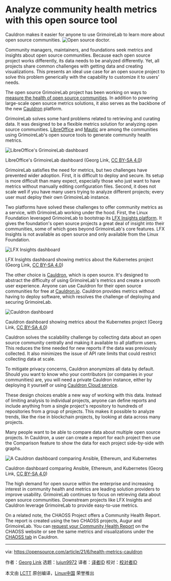 [#]: subject: (Analyze community health metrics with this open source tool)
[#]: via: (https://opensource.com/article/21/6/health-metrics-cauldron)
[#]: author: (Georg Link https://opensource.com/users/georglink)
[#]: collector: (lujun9972)
[#]: translator: ( )
[#]: reviewer: ( )
[#]: publisher: ( )
[#]: url: ( )

Analyze community health metrics with this open source tool
======
Cauldron makes it easier for anyone to use GrimoireLab to learn more
about open source communities.
![Open source doctor.][1]

Community managers, maintainers, and foundations seek metrics and insights about open source communities. Because each open source project works differently, its data needs to be analyzed differently. Yet, all projects share common challenges with getting data and creating visualizations. This presents an ideal use case for an open source project to solve this problem generically with the capability to customize it to users' needs.

The open source GrimoireLab project has been working on ways to [measure the health of open source communities][2]. In addition to powering large-scale open source metrics solutions, it also serves as the backbone of the new [Cauldron][3] platform.

GrimoireLab solves some hard problems related to retrieving and curating data. It was designed to be a flexible metrics solution for analyzing open source communities. [LibreOffice][4] and [Mautic][5] are among the communities using GrimoireLab's open source tools to generate community health metrics.

![LibreOffice's GrimoireLab dashboard][6]

LibreOffice's GrimoireLab dashboard (Georg Link, [CC BY-SA 4.0][7])

GrimoireLab satisfies the need for metrics, but two challenges have prevented wider adoption. First, it is difficult to deploy and secure. Its setup is more difficult than many expect, especially those who just want to have metrics without manually editing configuration files. Second, it does not scale well if you have many users trying to analyze different projects; every user must deploy their own GrimoireLab instance.

Two platforms have solved these challenges to offer community metrics as a service, with GrimoireLab working under the hood. First, the Linux Foundation leveraged GrimoireLab to bootstrap its [LFX Insights platform][8]. It gives the foundation's open source projects a great deal of insight into their communities, some of which goes beyond GrimoireLab's core features. LFX Insights is not available as open source and only available from the Linux Foundation.

![LFX Insights dashboard][9]

LFX Insights dashboard showing metrics about the Kubernetes project (Georg Link, [CC BY-SA 4.0][7])

The other choice is [Cauldron][10], which is open source. It's designed to abstract the difficulty of using GrimoireLab's metrics and create a smooth user experience. Anyone can use Cauldron for their open source communities for free at [Cauldron.io][3]. Cauldron provides metrics without having to deploy software, which resolves the challenge of deploying and securing GrimoireLab.

![Cauldron dashboard][11]

Cauldron dashboard showing metrics about the Kubernetes project (Georg Link, [CC BY-SA 4.0][7])

Cauldron solves the scalability challenge by collecting data about an open source community centrally and making it available to all platform users. This reduces the time needed for new reports if the data was previously collected. It also minimizes the issue of API rate limits that could restrict collecting data at scale.

To mitigate privacy concerns, Cauldron anonymizes all data by default. Should you want to know who your contributors (or companies in your communities) are, you will need a private Cauldron instance, either by deploying it yourself or using [Cauldron Cloud service][12].

These design choices enable a new way of working with this data. Instead of limiting analysis to individual projects, anyone can define reports and include anything from a single project's repository to hundreds of repositories from a group of projects. This makes it possible to analyze trends, like the rise in blockchain projects, by looking at data across many projects.

Many people want to be able to compare data about multiple open source projects. In Cauldron, a user can create a report for each project then use the Comparison feature to show the data for each project side-by-side with graphs.

![A Cauldron dashboard comparing Ansible, Ethereum, and Kubernetes][13]

Cauldron dashboard comparing Ansible, Ethereum, and Kubernetes (Georg Link, [CC BY-SA 4.0][7])

The high demand for open source within the enterprise and increasing interest in community health and metrics are leading solution providers to improve usability. GrimoireLab continues to focus on retrieving data about open source communities. Downstream projects like LFX Insights and Cauldron leverage GrimoireLab to provide easy-to-use metrics.

On a related note, the CHAOSS Project offers a Community Health Report. The report is created using the two CHAOSS projects, Augur and GrimoireLab. You can [request your Community Health Report][14] on the CHAOSS website or see the same metrics and visualizations under the [CHAOSS tab][15] in Cauldron.

--------------------------------------------------------------------------------

via: https://opensource.com/article/21/6/health-metrics-cauldron

作者：[Georg Link][a]
选题：[lujun9972][b]
译者：[译者ID](https://github.com/译者ID)
校对：[校对者ID](https://github.com/校对者ID)

本文由 [LCTT](https://github.com/LCTT/TranslateProject) 原创编译，[Linux中国](https://linux.cn/) 荣誉推出

[a]: https://opensource.com/users/georglink
[b]: https://github.com/lujun9972
[1]: https://opensource.com/sites/default/files/styles/image-full-size/public/lead-images/osdc_520x292_opensourcedoctor.png?itok=fk79NwpC (Open source doctor.)
[2]: https://opensource.com/article/20/3/grimoirelab
[3]: https://cauldron.io/
[4]: https://dashboard.documentfoundation.org/
[5]: https://dashboard.mautic.org/
[6]: https://opensource.com/sites/default/files/uploads/libreoffice_grimoirelab-dashboard.png (LibreOffice's GrimoireLab dashboard)
[7]: https://creativecommons.org/licenses/by-sa/4.0/
[8]: https://lfx.linuxfoundation.org/tools/insights
[9]: https://opensource.com/sites/default/files/uploads/lfx-insights.png (LFX Insights dashboard)
[10]: https://gitlab.com/cauldronio/cauldron/
[11]: https://opensource.com/sites/default/files/uploads/cauldron-dashboard.png (Cauldron dashboard)
[12]: http://cloud.cauldron.io/
[13]: https://opensource.com/sites/default/files/uploads/compare-projects.png (A Cauldron dashboard comparing Ansible, Ethereum, and Kubernetes)
[14]: https://chaoss.community/community-reports/
[15]: https://cauldron.io/project/372?tab=chaoss
